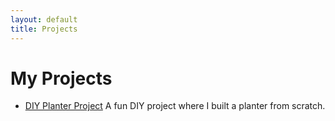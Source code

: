 ```yaml
---
layout: default
title: Projects
---
```


# My Projects

- [DIY Planter Project](2025-10-02-diy-planter-project.html)
  A fun DIY project where I built a planter from scratch.
